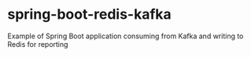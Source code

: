 # spring-boot-redis-kafka
Example of Spring Boot application consuming from Kafka and writing to Redis for reporting
